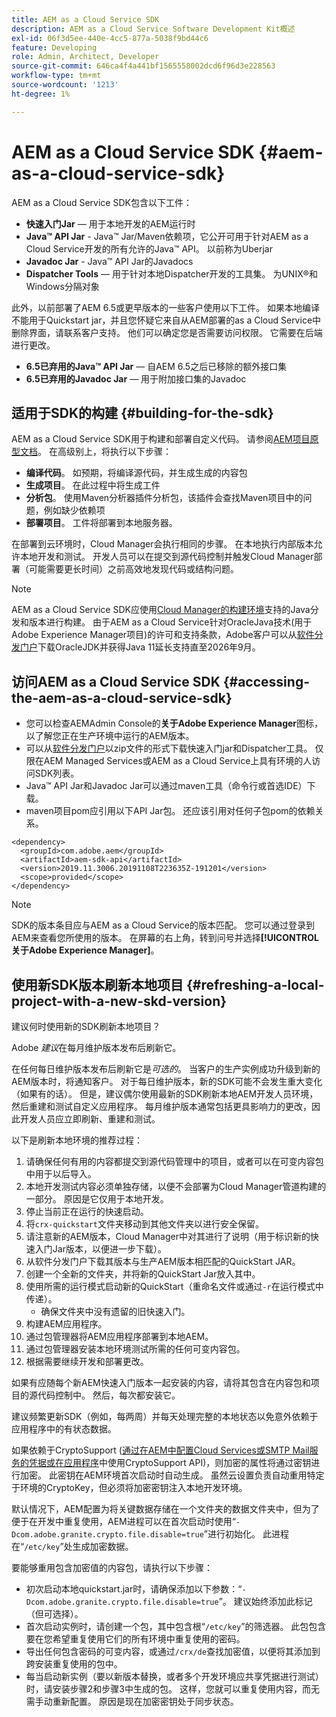 ```yaml
---
title: AEM as a Cloud Service SDK
description: AEM as a Cloud Service Software Development Kit概述
exl-id: 06f3d5ee-440e-4cc5-877a-5038f9bd44c6
feature: Developing
role: Admin, Architect, Developer
source-git-commit: 646ca4f4a441bf1565558002dcd6f96d3e228563
workflow-type: tm+mt
source-wordcount: '1213'
ht-degree: 1%

---
```


# AEM as a Cloud Service SDK {#aem-as-a-cloud-service-sdk}

AEM as a Cloud Service SDK包含以下工件：

* **快速入门Jar** — 用于本地开发的AEM运行时
* **Java™ API Jar** - Java™ Jar/Maven依赖项，它公开可用于针对AEM as a Cloud Service开发的所有允许的Java™ API。 以前称为Uberjar
* **Javadoc Jar** - Java™ API Jar的Javadocs
* **Dispatcher Tools** — 用于针对本地Dispatcher开发的工具集。 为UNIX®和Windows分隔对象

此外，以前部署了AEM 6.5或更早版本的一些客户使用以下工件。 如果本地编译不能用于Quickstart jar，并且您怀疑它来自从AEM部署的as a Cloud Service中删除界面，请联系客户支持。 他们可以确定您是否需要访问权限。 它需要在后端进行更改。

* **6.5已弃用的Java™ API Jar** — 自AEM 6.5之后已移除的额外接口集
* **6.5已弃用的Javadoc Jar** — 用于附加接口集的Javadoc

## 适用于SDK的构建 {#building-for-the-sdk}

AEM as a Cloud Service SDK用于构建和部署自定义代码。 请参阅[AEM项目原型文档](https://experienceleague.adobe.com/docs/experience-manager-core-components/using/developing/archetype/using.html)。 在高级别上，将执行以下步骤：

* **编译代码**。 如预期，将编译源代码，并生成生成的内容包
* **生成项目**。 在此过程中将生成工件
* **分析包**。 使用Maven分析器插件分析包，该插件会查找Maven项目中的问题，例如缺少依赖项
* **部署项目**。 工件将部署到本地服务器。

在部署到云环境时，Cloud Manager会执行相同的步骤。 在本地执行内部版本允许本地开发和测试。 开发人员可以在提交到源代码控制并触发Cloud Manager部署（可能需要更长时间）之前高效地发现代码或结构问题。

>[!NOTE]
>
>AEM as a Cloud Service SDK应使用[Cloud Manager的构建环境](/help/implementing/cloud-manager/getting-access-to-aem-in-cloud/build-environment-details.md)支持的Java分发和版本进行构建。 由于AEM as a Cloud Service针对OracleJava技术(用于Adobe Experience Manager项目)的许可和支持条款，Adobe客户可以从[软件分发门户](https://experience.adobe.com/#/downloads/content/software-distribution/en/aemcloud.html)下载OracleJDK并获得Java 11延长支持直至2026年9月。

## 访问AEM as a Cloud Service SDK {#accessing-the-aem-as-a-cloud-service-sdk}

* 您可以检查AEMAdmin Console的&#x200B;**关于Adobe Experience Manager**&#x200B;图标，以了解您正在生产环境中运行的AEM版本。
* 可以从[软件分发门户](https://experience.adobe.com/#/downloads/content/software-distribution/en/aemcloud.html)以zip文件的形式下载快速入门jar和Dispatcher工具。 仅限在AEM Managed Services或AEM as a Cloud Service上具有环境的人访问SDK列表。
* Java™ API Jar和Javadoc Jar可以通过maven工具（命令行或首选IDE）下载。
* maven项目pom应引用以下API Jar包。 还应该引用对任何子包pom的依赖关系。

```
<dependency>
  <groupId>com.adobe.aem</groupId>
  <artifactId>aem-sdk-api</artifactId>
  <version>2019.11.3006.20191108T223635Z-191201</version>
  <scope>provided</scope>
</dependency>
```

>[!NOTE]
>
>SDK的版本条目应与AEM as a Cloud Service的版本匹配。 您可以通过登录到AEM来查看您所使用的版本。 在屏幕的右上角，转到问号并选择&#x200B;**[!UICONTROL 关于Adobe Experience Manager]**。


## 使用新SDK版本刷新本地项目 {#refreshing-a-local-project-with-a-new-skd-version}

建议何时使用新的SDK刷新本地项目？

Adobe *建议*&#x200B;在每月维护版本发布后刷新它。

在任何每日维护版本发布后刷新它是&#x200B;*可选的*。 当客户的生产实例成功升级到新的AEM版本时，将通知客户。 对于每日维护版本，新的SDK可能不会发生重大变化（如果有的话）。 但是，建议偶尔使用最新的SDK刷新本地AEM开发人员环境，然后重建和测试自定义应用程序。 每月维护版本通常包括更具影响力的更改，因此开发人员应立即刷新、重建和测试。

以下是刷新本地环境的推荐过程：

1. 请确保任何有用的内容都提交到源代码管理中的项目，或者可以在可变内容包中用于以后导入。
1. 本地开发测试内容必须单独存储，以便不会部署为Cloud Manager管道构建的一部分。 原因是它仅用于本地开发。
1. 停止当前正在运行的快速启动。
1. 将`crx-quickstart`文件夹移动到其他文件夹以进行安全保留。
1. 请注意新的AEM版本，Cloud Manager中对其进行了说明（用于标识新的快速入门Jar版本，以便进一步下载）。
1. 从软件分发门户下载其版本与生产AEM版本相匹配的QuickStart JAR。
1. 创建一个全新的文件夹，并将新的QuickStart Jar放入其中。
1. 使用所需的运行模式启动新的QuickStart（重命名文件或通过`-r`在运行模式中传递）。
   * 确保文件夹中没有遗留的旧快速入门。
1. 构建AEM应用程序。
1. 通过包管理器将AEM应用程序部署到本地AEM。
1. 通过包管理器安装本地环境测试所需的任何可变内容包。
1. 根据需要继续开发和部署更改。

如果有应随每个新AEM快速入门版本一起安装的内容，请将其包含在内容包和项目的源代码控制中。 然后，每次都安装它。

建议频繁更新SDK（例如，每两周）并每天处理完整的本地状态以免意外依赖于应用程序中的有状态数据。

如果依赖于CryptoSupport ([通过在AEM中配置Cloud Services或SMTP Mail服务的凭据或在应用程序](https://developer.adobe.com/experience-manager/reference-materials/cloud-service/javadoc/com/adobe/granite/crypto/CryptoSupport.html)中使用CryptoSupport API)，则加密的属性将通过密钥进行加密。 此密钥在AEM环境首次启动时自动生成。 虽然云设置负责自动重用特定于环境的CryptoKey，但必须将加密密钥注入本地开发环境。

默认情况下，AEM配置为将关键数据存储在一个文件夹的数据文件夹中，但为了便于在开发中重复使用，AEM进程可以在首次启动时使用“`-Dcom.adobe.granite.crypto.file.disable=true`”进行初始化。 此进程在“`/etc/key`”处生成加密数据。

要能够重用包含加密值的内容包，请执行以下步骤：

* 初次启动本地quickstart.jar时，请确保添加以下参数：“`-Dcom.adobe.granite.crypto.file.disable=true`”。 建议始终添加此标记（但可选择）。
* 首次启动实例时，请创建一个包，其中包含根“`/etc/key`”的筛选器。 此包包含要在您希望重复使用它们的所有环境中重复使用的密码。
* 导出任何包含密码的可变内容，或通过`/crx/de`查找加密值，以便将其添加到跨安装重复使用的包中。
* 每当启动新实例（要以新版本替换，或者多个开发环境应共享凭据进行测试）时，请安装步骤2和步骤3中生成的包。 这样，您就可以重复使用内容，而无需手动重新配置。 原因是现在加密密钥处于同步状态。
